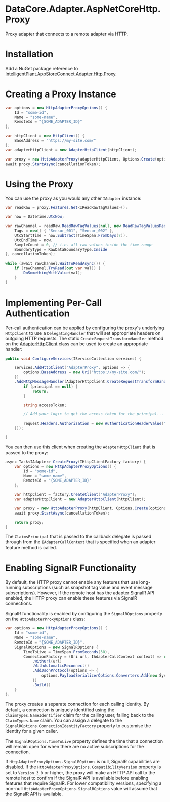 ﻿# DataCore.Adapter.AspNetCoreHttp.Proxy

Proxy adapter that connects to a remote adapter via HTTP.


# Installation

Add a NuGet package reference to [IntelligentPlant.AppStoreConnect.Adapter.Http.Proxy](https://www.nuget.org/packages/IntelligentPlant.AppStoreConnect.Adapter.Http.Proxy).


# Creating a Proxy Instance

```csharp
var options = new HttpAdapterProxyOptions() {
    Id = "some-id",
    Name = "some-name",
    RemoteId = "{SOME_ADAPTER_ID}"
};

var httpClient = new HttpClient() {
    BaseAddress = "https://my-site.com/"
};
var adapterHttpClient = new AdapterHttpClient(httpClient);

var proxy = new HttpAdapterProxy(adapterHttpClient, Options.Create(options), NullLoggerFactory.Instance);
await proxy.StartAsync(cancellationToken);
```


# Using the Proxy

You can use the proxy as you would any other `IAdapter` instance:

```csharp
var readRaw = proxy.Features.Get<IReadRawTagValues>();

var now = DateTime.UtcNow;

var rawChannel = readRaw.ReadRawTagValues(null, new ReadRawTagValuesRequest() {
    Tags = new[] { "Sensor_001", "Sensor_002" },
    UtcStartTime = now.Subtract(TimeSpan.FromDays(7)),
    UtcEndTime = now,
    SampleCount = 0, // i.e. all raw values inside the time range
    BoundaryType = RawDataBoundaryType.Inside
}, cancellationToken);

while (await rawChannel.WaitToReadAsync()) {
    if (rawChannel.TryRead(out var val)) {
        DoSomethingWithValue(val);
    }
}
```


# Implementing Per-Call Authentication

Per-call authentication can be applied by configuring the proxy's underlying `HttpClient` to use a `DelegatingHandler` that will set appropriate headers on outgoing HTTP requests. The static `CreateRequestTransformHandler` method on the [AdapterHttpClient](/src/DataCore.Adapter.Http.Client/AdapterHttpClient.cs) class can be used to create an appropriate handler:

```csharp
public void ConfigureServices(IServiceCollection services) {

    services.AddHttpClient("AdapterProxy", options => {
        options.BaseAddress = new Uri("https://my-site.com/");
    })
    .AddHttpMessageHandler(AdapterHttpClient.CreateRequestTransformHandler(async (request, principal, cancellationToken) => {
        if (principal == null) {
            return;
        }

        string accessToken;

        // Add your logic to get the access token for the principal...

        request.Headers.Authorization = new AuthenticationHeaderValue("Bearer", token);
    }));

}
```

You can then use this client when creating the `AdapterHttpClient` that is passed to the proxy:

```csharp
async Task<IAdapter> CreateProxy(IHttpClientFactory factory) {
    var options = new HttpAdapterProxyOptions() {
        Id = "some-id",
        Name = "some-name",
        RemoteId = "{SOME_ADAPTER_ID}"
    };

    var httpClient = factory.CreateClient("AdapterProxy");
    var adapterHttpClient = new AdapterHttpClient(httpClient);

    var proxy = new HttpAdapterProxy(httpClient, Options.Create(options), NullLoggerFactory.Instance);
    await proxy.StartAsync(cancellationToken);

    return proxy;
}
```

The `ClaimsPrincipal` that is passed to the callback delegate is passed through from the `IAdapterCallContext` that is specified when an adapter feature method is called.


# Enabling SignalR Functionality

By default, the HTTP proxy cannot enable any features that use long-running subscriptions (such as snapshot tag value and event message subscriptions). However, if the remote host has the adapter SignalR API enabled, the HTTP proxy can enable these features via SignalR connections.

SignalR functionality is enabled by configuring the `SignalROptions` property on the `HttpAdapterProxyOptions` class:

```csharp
var options = new HttpAdapterProxyOptions() {
    Id = "some-id",
    Name = "some-name",
    RemoteId = "{SOME_ADAPTER_ID}",
    SignalROptions = new SignalROptions {
        TimeToLive = TimeSpan.FromSeconds(30),
        ConnectionFactory = (Uri url, IAdapterCallContext context) => new HubConnectionBuilder()
            .WithUrl(url)
            .WithAutomaticReconnect()
            .AddJsonProtocol(options => {
                options.PayloadSerializerOptions.Converters.Add(new System.Text.Json.Serialization.JsonStringEnumConverter());
            })
            .Build()
    }
};
```

The proxy creates a separate connection for each calling identity. By default, a connection is uniquely identified using the `ClaimTypes.NameIdentifier` claim for the calling user, falling back to the `ClaimTypes.Name` claim. You can assign a delegate to the `SignalROptions.ConnectionIdentityFactory` property to customise the identity for a given caller.

The `SignalROptions.TimeToLive` property defines the time that a connection will remain open for when there are no active subscriptions for the connection.

If `HttpAdapterProxyOptions.SignalROptions` is null, SignalR capabilities are disabled. If the `HttpAdapterProxyOptions.CompatibilityVersion` property is set to `Version_3_0` or higher, the proxy will make an HTTP API call to the remote host to confirm if the SignalR API is available before enabling features that require SignalR. For lower compatibility versions, specifying a non-null `HttpAdapterProxyOptions.SignalROptions` value will assume that the SignalR API is available.
